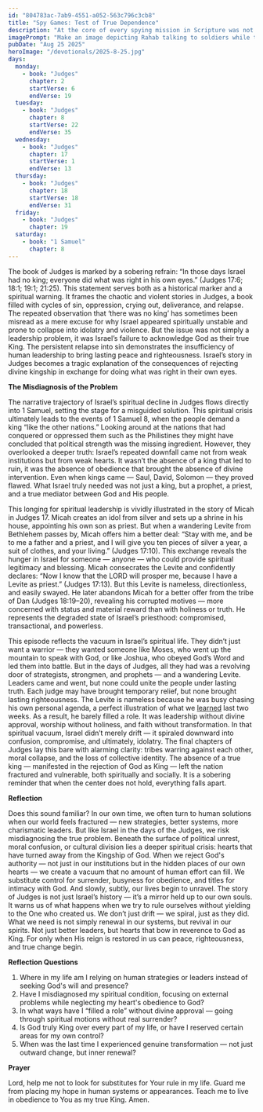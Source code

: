 ```yaml
---
id: "804783ac-7ab9-4551-a052-563c796c3cb8"
title: "Spy Games: Test of True Dependence"
description: "At the core of every spying mission in Scripture was not just a search for information, but a test of dependence. It was more than a military tactic or reconnaissance mission; it was a spiritual test. God allowed His people to look at the land, to weigh the facts, and to consider the obstacles — not because He needed their analysis, but because He wanted to reveal the triggers of their trust. The real question was always this: Will you hand over what you see to God, or will you hold it in your own hands?"
imagePrompt: "Make an image depicting Rahab talking to soldiers while the spies she is hiding are sneaking out. Make it a cartoon-ish style image."
pubDate: "Aug 25 2025"
heroImage: "/devotionals/2025-8-25.jpg"
days:
  monday:
    - book: "Judges"
      chapter: 2
      startVerse: 6
      endVerse: 19
  tuesday:
    - book: "Judges"
      chapter: 8
      startVerse: 22
      endVerse: 35
  wednesday:
    - book: "Judges"
      chapter: 17
      startVerse: 1
      endVerse: 13
  thursday:
    - book: "Judges"
      chapter: 18
      startVerse: 18
      endVerse: 31
  friday:
    - book: "Judges"
      chapter: 19
  saturday:
    - book: "1 Samuel"
      chapter: 8
---
```

The book of Judges is marked by a sobering refrain: “In those days Israel had no king; everyone did what was right in his own eyes.” (Judges 17:6; 18:1; 19:1; 21:25). This statement serves both as a historical marker and a spiritual warning. It frames the chaotic and violent stories in Judges, a book filled with cycles of sin, oppression, crying out, deliverance, and relapse. The repeated observation that ‘there was no king’ has sometimes been misread as a mere excuse for why Israel appeared spiritually unstable and prone to collapse into idolatry and violence. But the issue was not simply a leadership problem, it was Israel’s failure to acknowledge God as their true King. The persistent relapse into sin demonstrates the insufficiency of human leadership to bring lasting peace and righteousness. Israel’s story in Judges becomes a tragic explanation of the consequences of rejecting divine kingship in exchange for doing what was right in their own eyes.

**The Misdiagnosis of the Problem**

The narrative trajectory of Israel’s spiritual decline in Judges flows directly into 1 Samuel, setting the stage for a misguided solution. This spiritual crisis ultimately leads to the events of 1 Samuel 8, when the people demand a king “like the other nations.” Looking around at the nations that had conquered or oppressed them such as the Philistines they might have concluded that political strength was the missing ingredient. However, they overlooked a deeper truth: Israel’s repeated downfall came not from weak institutions but from weak hearts. It wasn’t the absence of a king that led to ruin, it was the absence of obedience that brought the absence of divine intervention. Even when kings came — Saul, David, Solomon — they proved flawed. What Israel truly needed was not just a king, but a prophet, a priest, and a true mediator between God and His people.

This longing for spiritual leadership is vividly illustrated in the story of Micah in Judges 17. Micah creates an idol from silver and sets up a shrine in his house, appointing his own son as priest. But when a wandering Levite from Bethlehem passes by, Micah offers him a better deal: “Stay with me, and be to me a father and a priest, and I will give you ten pieces of silver a year, a suit of clothes, and your living.” (Judges 17:10). This exchange reveals the hunger in Israel for someone — anyone — who could provide spiritual legitimacy and blessing. Micah consecrates the Levite and confidently declares: “Now I know that the LORD will prosper me, because I have a Levite as priest.” (Judges 17:13). But this Levite is nameless, directionless, and easily swayed. He later abandons Micah for a better offer from the tribe of Dan (Judges 18:19–20), revealing his corrupted motives — more concerned with status and material reward than with holiness or truth. He represents the degraded state of Israel’s priesthood: compromised, transactional, and powerless.

This episode reflects the vacuum in Israel’s spiritual life. They didn’t just want a warrior — they wanted someone like Moses, who went up the mountain to speak with God, or like Joshua, who obeyed God’s Word and led them into battle. But in the days of Judges, all they had was a revolving door of strategists, strongmen, and prophets — and a wandering Levite. Leaders came and went, but none could unite the people under lasting truth. Each judge may have brought temporary relief, but none brought lasting righteousness. The Levite is nameless because he was busy chasing his own personal agenda, a perfect illustration of what we [learned](https://weekly-devotional-blog.vercel.app/devotionals/2025-8-11/) last two weeks. As a result, he barely filled a role. It was leadership without divine approval, worship without holiness, and faith without transformation. In that spiritual vacuum, Israel didn’t merely drift — it spiraled downward into confusion, compromise, and ultimately, idolatry. The final chapters of Judges lay this bare with alarming clarity: tribes warring against each other, moral collapse, and the loss of collective identity. The absence of a true king — manifested in the rejection of God as King — left the nation fractured and vulnerable, both spiritually and socially. It is a sobering reminder that when the center does not hold, everything falls apart.

**Reflection**

Does this sound familiar? In our own time, we often turn to human solutions when our world feels fractured — new strategies, better systems, more charismatic leaders. But like Israel in the days of the Judges, we risk misdiagnosing the true problem. Beneath the surface of political unrest, moral confusion, or cultural division lies a deeper spiritual crisis: hearts that have turned away from the Kingship of God. When we reject God's authority — not just in our institutions but in the hidden places of our own hearts — we create a vacuum that no amount of human effort can fill. We substitute control for surrender, busyness for obedience, and titles for intimacy with God. And slowly, subtly, our lives begin to unravel. The story of Judges is not just Israel’s history — it’s a mirror held up to our own souls. It warns us of what happens when we try to rule ourselves without yielding to the One who created us. We don’t just drift — we spiral, just as they did. What we need is not simply renewal in our systems, but revival in our spirits. Not just better leaders, but hearts that bow in reverence to God as King. For only when His reign is restored in us can peace, righteousness, and true change begin.

**Reflection Questions**

  1. Where in my life am I relying on human strategies or leaders instead of seeking God's will and presence?
  2. Have I misdiagnosed my spiritual condition, focusing on external problems while neglecting my heart's obedience to God?
  3. In what ways have I “filled a role” without divine approval — going through spiritual motions without real surrender?
  4. Is God truly King over every part of my life, or have I reserved certain areas for my own control?
  5. When was the last time I experienced genuine transformation — not just outward change, but inner renewal? 

**Prayer**

Lord, help me not to look for substitutes for Your rule in my life. Guard me from placing my hope in human systems or appearances. Teach me to live in obedience to You as my true King. Amen.

